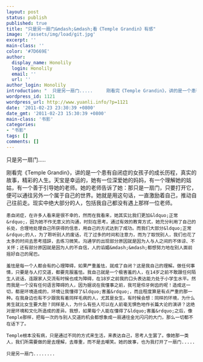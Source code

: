```yaml
---
layout: post
status: publish
published: true
title: "只是另一扇门&mdash;&mdash;看《Temple Grandin》有感"
image: '/assets/img/load/git.jpg'
excerpt: ''
main-class: ''
color: '#7D669E'
author:
  display_name: Honolily
  login: Honolily
  email: ''
  url: ''
author_login: Honolily
introduction: "  只是另一扇门.....     刚看完《Temple Grandin》，讲的是一个患有自闭症的女孩子的成长历程，真实的故事，精彩的人生。天宝是幸运的，她有一位深爱她的妈妈，有一个理解她的姑姑，有一个善于引导她的老师。她的老师告诉了她：那只是一扇门，只要打开它，便可以通往另外一个属于自己的世界。她就是用这句话，一直激励着自己，推动自己往前走。现实中绝大部分的人，包括我自己都没有遇上那样一位老师。"
wordpress_id: 1121
wordpress_url: http://www.yuanli.info/?p=1121
date: '2011-02-23 23:30:39 +0800'
date_gmt: '2011-02-23 15:30:39 +0800'
main-class: '书影'
categories:
- "书影"
tags: []
comments: []
---
```

  只是另一扇门.....

 刚看完《Temple Grandin》，讲的是一个患有自闭症的女孩子的成长历程，真实的故事，精彩的人生。天宝是幸运的，她有一位深爱她的妈妈，有一个理解她的姑姑，有一个善于引导她的老师。她的老师告诉了她：那只是一扇门，只要打开它，便可以通往另外一个属于自己的世界。她就是用这句话，一直激励着自己，推动自己往前走。现实中绝大部分的人，包括我自己都没有遇上那样一位老师。

    患自闭症，在许多人看来是很不幸的，然而在我看来，她其实比我们更加&ldquo;正常&rdquo;，因为她不作无意义的沟通，时刻在思考。通过有效的教育方式，她充分利用了自己的长处，合理地处理自己所获得的信息，用自己的方式达到了成功。而我们大部分&ldquo;正常&rdquo;的人，为了聆听别人的废话，花了过多的时间和注意力，而为了取悦别人，我们也花了太多的时间去思考措辞，去练习微笑。沟通学的出现部分原因就是因为人与人之间的不体谅、不关怀；还有部分原因就是因为人的不自信，人的谄媚&mdash;&mdash;都想努力地在别人面前摇好自己的尾巴。

    羞怯是每一个人都会有的心理障碍，如果严重羞怯，就成了自闭？这是我自己的理解。做任何事情，只要是与人打交道，都要克服羞怯。我自己就是一个极害羞的人，在14岁之前不敢跟任何陌生人说话，连跟家人交流有时候也成为障碍，在18岁之前我的口头表达能力处于小学生水平。然而我是一个没有任何语言障碍的人，因为据说在我懂事之前，我可是伶牙俐齿的呢！造成这一切，都是环境造成的，环境让我懂得了&ldquo;害羞&rdquo;，而且程度算是有点严重的那一种。在我身边也有不少跟我有着同样毛病的人，尤其是女生。有时候会想：同样的环境，为什么男生就比女生要大胆？同样是人，为什么有些人可以在人前毫无惧色地作长篇大论的演讲？这绝对是环境和文化所造成的差异。我想，如果每个人能在懂得了&ldquo;害羞&rdquo;之后，像Temple那样，把每一次的与别人交道的机会都想象成一扇通往金光闪闪的大门，那么一切都不在话下了。

    Temple根本没有病，只是通过不同的方式来生活，来表达自己，思考人生罢了。像她那一类人，我们所需要做的是去理解，去尊重，而不是去嘲笑。她的故事，也为我打开了一扇门.....

    只是另一扇门........

